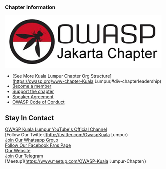 ### Chapter Information

![OWASP Kuala Lumpur Chapter](owaspjkt.png
"OWASP Kuala Lumpur Chapter")

* [See More Kuala Lumpur Chapter Org Structure](https://owasp.org/www-chapter-Kuala Lumpur/#div-chapterleadership)
* [Become a member](https://owasp.org/membership/)
* [Support the chapter](https://owasp.org/donate/)
* [Speaker Agreement](https://owasp.org/www-policy/legal/speaker-agreement)
* [OWASP Code of Conduct](https://owasp.org/www-policy/operational/code-of-conduct)

## Stay In Contact
[OWASP Kuala Lumpur YouTube's Official Channel](https://www.youtube.com/channel/UCGdl9tpc1qZYcM3WRRFRPPA)<br>
[Follow Our Twitter](http://twitter.com/OwaspKuala Lumpur)<br>
[Join Our Whatsapp Group](https://chat.whatsapp.com/invite/KVpddPbKCTj4ErVwljbUYg)<br>
[Follow Our Facebook Fans Page](http://www.facebook.com/owaspid)<br>
[Our Website](http://www.OWASP.or.id)<br>
[Join Our Telegram](https://t.me/joinchat/IjCM_FZz5qvmoeYKca1dvg)<br>
[Meetup](https://www.meetup.com/OWASP-Kuala Lumpur-Chapter/)
